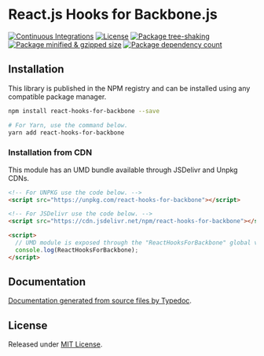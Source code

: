 # React.js Hooks for Backbone.js

[![Continuous Integrations](https://github.com/VitorLuizC/react-hooks-for-backbone/actions/workflows/continuous-integrations.yaml/badge.svg?branch=main)](https://github.com/VitorLuizC/react-hooks-for-backbone/actions/workflows/continuous-integrations.yaml)
[![License](https://badgen.net/github/license/VitorLuizC/react-hooks-for-backbone)](./LICENSE)
[![Package tree-shaking](https://badgen.net/bundlephobia/tree-shaking/react-hooks-for-backbone)](https://bundlephobia.com/package/react-hooks-for-backbone)
[![Package minified & gzipped size](https://badgen.net/bundlephobia/minzip/react-hooks-for-backbone)](https://bundlephobia.com/package/react-hooks-for-backbone)
[![Package dependency count](https://badgen.net/bundlephobia/dependency-count/reactreact-hooks-for-backbone)](https://bundlephobia.com/package/react-hooks-for-backbone)

## Installation

This library is published in the NPM registry and can be installed using any compatible package manager.

```sh
npm install react-hooks-for-backbone --save

# For Yarn, use the command below.
yarn add react-hooks-for-backbone
```

### Installation from CDN

This module has an UMD bundle available through JSDelivr and Unpkg CDNs.

```html
<!-- For UNPKG use the code below. -->
<script src="https://unpkg.com/react-hooks-for-backbone"></script>

<!-- For JSDelivr use the code below. -->
<script src="https://cdn.jsdelivr.net/npm/react-hooks-for-backbone"></script>

<script>
  // UMD module is exposed through the "ReactHooksForBackbone" global variable.
  console.log(ReactHooksForBackbone);
</script>
```

## Documentation

[Documentation generated from source files by Typedoc](./docs/README.md).

## License

Released under [MIT License](./LICENSE).
